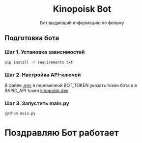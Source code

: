 <div align="center">
    <h1>Kinopoisk Bot</h1>
    <p>Бот выдающий информацию по фильму</a></p>
</div>

## Подготовка бота

### Шаг 1. Установка зависимостей
```
pip install -r requirements.txt
```
### Шаг 2. Настройка API-ключей

В файле [.env](.env) в переменной BOT_TOKEN указать токен бота а в RAPID_API токен [kinopoisk.dev](https://kinopoisk.dev/documentation.html)

### Шаг 3. Запустить main.py
```
python main.py
```

# Поздравляю Бот работает
